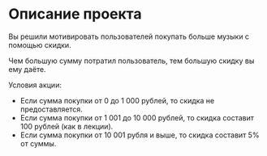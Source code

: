 # Описание проекта

Вы решили мотивировать пользователей покупать больше музыки с помощью скидки.

Чем большую сумму потратил пользователь, тем большую скидку вы ему даёте.

Условия акции:
- Если сумма покупки от 0 до 1 000 рублей, то скидка не предоставляется.
- Если сумма покупки от 1 001 до 10 000 рублей, то скидка составит 100 рублей (как в лекции).
- Если сумма покупки от 10 001 рубля и выше, то скидка составит 5% от суммы.

